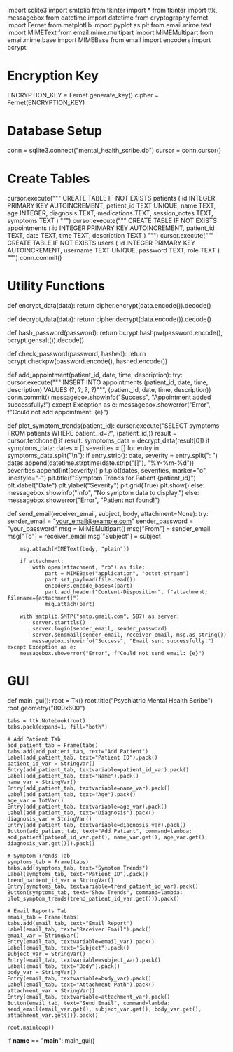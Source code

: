 import sqlite3
import smtplib
from tkinter import *
from tkinter import ttk, messagebox
from datetime import datetime
from cryptography.fernet import Fernet
from matplotlib import pyplot as plt
from email.mime.text import MIMEText
from email.mime.multipart import MIMEMultipart
from email.mime.base import MIMEBase
from email import encoders
import bcrypt

# Encryption Key
ENCRYPTION_KEY = Fernet.generate_key()
cipher = Fernet(ENCRYPTION_KEY)

# Database Setup
conn = sqlite3.connect("mental_health_scribe.db")
cursor = conn.cursor()

# Create Tables
cursor.execute("""
CREATE TABLE IF NOT EXISTS patients (
    id INTEGER PRIMARY KEY AUTOINCREMENT,
    patient_id TEXT UNIQUE,
    name TEXT,
    age INTEGER,
    diagnosis TEXT,
    medications TEXT,
    session_notes TEXT,
    symptoms TEXT
)
""")
cursor.execute("""
CREATE TABLE IF NOT EXISTS appointments (
    id INTEGER PRIMARY KEY AUTOINCREMENT,
    patient_id TEXT,
    date TEXT,
    time TEXT,
    description TEXT
)
""")
cursor.execute("""
CREATE TABLE IF NOT EXISTS users (
    id INTEGER PRIMARY KEY AUTOINCREMENT,
    username TEXT UNIQUE,
    password TEXT,
    role TEXT
)
""")
conn.commit()

# Utility Functions
def encrypt_data(data):
    return cipher.encrypt(data.encode()).decode()

def decrypt_data(data):
    return cipher.decrypt(data.encode()).decode()

def hash_password(password):
    return bcrypt.hashpw(password.encode(), bcrypt.gensalt()).decode()

def check_password(password, hashed):
    return bcrypt.checkpw(password.encode(), hashed.encode())

def add_appointment(patient_id, date, time, description):
    try:
        cursor.execute("""
        INSERT INTO appointments (patient_id, date, time, description)
        VALUES (?, ?, ?, ?)""", (patient_id, date, time, description))
        conn.commit()
        messagebox.showinfo("Success", "Appointment added successfully!")
    except Exception as e:
        messagebox.showerror("Error", f"Could not add appointment: {e}")

def plot_symptom_trends(patient_id):
    cursor.execute("SELECT symptoms FROM patients WHERE patient_id=?", (patient_id,))
    result = cursor.fetchone()
    if result:
        symptoms_data = decrypt_data(result[0])
        if symptoms_data:
            dates = []
            severities = []
            for entry in symptoms_data.split("\n"):
                if entry.strip():
                    date, severity = entry.split(": ")
                    dates.append(datetime.strptime(date.strip("[]"), "%Y-%m-%d"))
                    severities.append(int(severity))
            plt.plot(dates, severities, marker="o", linestyle="-")
            plt.title(f"Symptom Trends for Patient {patient_id}")
            plt.xlabel("Date")
            plt.ylabel("Severity")
            plt.grid(True)
            plt.show()
        else:
            messagebox.showinfo("Info", "No symptom data to display.")
    else:
        messagebox.showerror("Error", "Patient not found!")

def send_email(receiver_email, subject, body, attachment=None):
    try:
        sender_email = "your_email@example.com"
        sender_password = "your_password"
        msg = MIMEMultipart()
        msg["From"] = sender_email
        msg["To"] = receiver_email
        msg["Subject"] = subject

        msg.attach(MIMEText(body, "plain"))

        if attachment:
            with open(attachment, "rb") as file:
                part = MIMEBase("application", "octet-stream")
                part.set_payload(file.read())
                encoders.encode_base64(part)
                part.add_header("Content-Disposition", f"attachment; filename={attachment}")
                msg.attach(part)

        with smtplib.SMTP("smtp.gmail.com", 587) as server:
            server.starttls()
            server.login(sender_email, sender_password)
            server.sendmail(sender_email, receiver_email, msg.as_string())
            messagebox.showinfo("Success", "Email sent successfully!")
    except Exception as e:
        messagebox.showerror("Error", f"Could not send email: {e}")

# GUI
def main_gui():
    root = Tk()
    root.title("Psychiatric Mental Health Scribe")
    root.geometry("800x600")

    tabs = ttk.Notebook(root)
    tabs.pack(expand=1, fill="both")

    # Add Patient Tab
    add_patient_tab = Frame(tabs)
    tabs.add(add_patient_tab, text="Add Patient")
    Label(add_patient_tab, text="Patient ID").pack()
    patient_id_var = StringVar()
    Entry(add_patient_tab, textvariable=patient_id_var).pack()
    Label(add_patient_tab, text="Name").pack()
    name_var = StringVar()
    Entry(add_patient_tab, textvariable=name_var).pack()
    Label(add_patient_tab, text="Age").pack()
    age_var = IntVar()
    Entry(add_patient_tab, textvariable=age_var).pack()
    Label(add_patient_tab, text="Diagnosis").pack()
    diagnosis_var = StringVar()
    Entry(add_patient_tab, textvariable=diagnosis_var).pack()
    Button(add_patient_tab, text="Add Patient", command=lambda: add_patient(patient_id_var.get(), name_var.get(), age_var.get(), diagnosis_var.get())).pack()

    # Symptom Trends Tab
    symptoms_tab = Frame(tabs)
    tabs.add(symptoms_tab, text="Symptom Trends")
    Label(symptoms_tab, text="Patient ID").pack()
    trend_patient_id_var = StringVar()
    Entry(symptoms_tab, textvariable=trend_patient_id_var).pack()
    Button(symptoms_tab, text="Show Trends", command=lambda: plot_symptom_trends(trend_patient_id_var.get())).pack()

    # Email Reports Tab
    email_tab = Frame(tabs)
    tabs.add(email_tab, text="Email Report")
    Label(email_tab, text="Receiver Email").pack()
    email_var = StringVar()
    Entry(email_tab, textvariable=email_var).pack()
    Label(email_tab, text="Subject").pack()
    subject_var = StringVar()
    Entry(email_tab, textvariable=subject_var).pack()
    Label(email_tab, text="Body").pack()
    body_var = StringVar()
    Entry(email_tab, textvariable=body_var).pack()
    Label(email_tab, text="Attachment Path").pack()
    attachment_var = StringVar()
    Entry(email_tab, textvariable=attachment_var).pack()
    Button(email_tab, text="Send Email", command=lambda: send_email(email_var.get(), subject_var.get(), body_var.get(), attachment_var.get())).pack()

    root.mainloop()

if __name__ == "__main__":
    main_gui()
